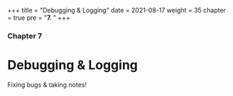 +++
title = "Debugging & Logging"
date = 2021-08-17
weight = 35
chapter = true
pre = "<b>7.  </b>"
+++

### Chapter 7

# Debugging & Logging

Fixing bugs & taking notes!
